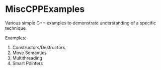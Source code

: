 # MiscCPPExamples
Various simple C++ examples to demonstrate understanding of a specific technique.

Examples:

1) Constructors/Destructors
2) Move Semantics
3) Multithreading
4) Smart Pointers
